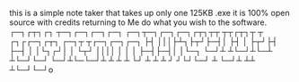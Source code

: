 this is a simple note taker that takes up only one 125KB .exe
it is 100% open source with credits returning to Me
do what you wish to the software.
┌─┐┌┬┐┌┐ ┬─┐┌─┐┌─┐┌─┐  ┌─┐┬─┐┌─┐┌─┐┌┬┐┬┬  ┬┬┌┬┐┬ ┬   ┌┐┌┌─┐┌┬┐  ┌─┐┬ ┬┌─┐┌─┐┌─┐
├┤ │││├┴┐├┬┘├─┤│  ├┤   │  ├┬┘├┤ ├─┤ │ │└┐┌┘│ │ └┬┘   ││││ │ │   │  ├─┤├─┤│ │└─┐
└─┘┴ ┴└─┘┴└─┴ ┴└─┘└─┘  └─┘┴└─└─┘┴ ┴ ┴ ┴ └┘ ┴ ┴  ┴ ┘  ┘└┘└─┘ ┴   └─┘┴ ┴┴ ┴└─┘└─┘o
